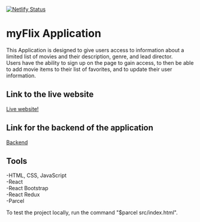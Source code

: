 [![Netlify Status](https://api.netlify.com/api/v1/badges/14a192d5-bb14-48a8-9274-7ed142bf65f1/deploy-status)](https://app.netlify.com/sites/myflix-movie-project/deploys)
# myFlix Application

This Application is designed to give users access to information about a limited list of movies and their description, genre, and lead director. <br />
Users have the ability to sign up on the page to gain access, to then be able to add movie items to their list of favorites, and to update their user information.

## Link to the live website
<a href="https://myflix-movie-project.netlify.app/" target="_blank">Live website!</a>

## Link for the backend of the application
<a href="https://github.com/KupferJ/movie_api" target="_blank">Backend</a>

## Tools
-HTML, CSS, JavaScript <br />
-React <br />
-React Bootstrap <br />
-React Redux <br />
-Parcel <br />




To test the project locally, run the command "$parcel src/index.html".